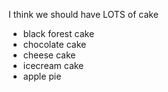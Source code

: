 
I think we should have LOTS of cake
* black forest cake
* chocolate cake
* cheese cake
* icecream cake
* apple pie
